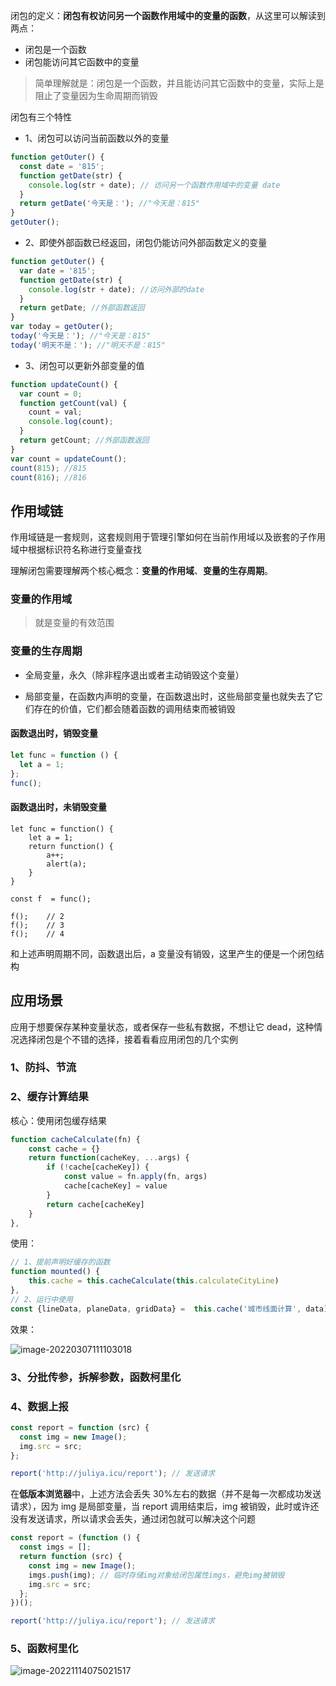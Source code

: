 闭包的定义：**闭包有权访问另一个函数作用域中的变量的函数**，从这里可以解读到两点：

- 闭包是一个函数
- 闭包能访问其它函数中的变量

> 简单理解就是：闭包是一个函数，并且能访问其它函数中的变量，实际上是阻止了变量因为生命周期而销毁

闭包有三个特性

- 1、闭包可以访问当前函数以外的变量

```js {2,4}
function getOuter() {
  const date = '815';
  function getDate(str) {
    console.log(str + date); // 访问另一个函数作用域中的变量 date
  }
  return getDate('今天是：'); //"今天是：815"
}
getOuter();
```

- 2、即使外部函数已经返回，闭包仍能访问外部函数定义的变量

```js {4}
function getOuter() {
  var date = '815';
  function getDate(str) {
    console.log(str + date); //访问外部的date
  }
  return getDate; //外部函数返回
}
var today = getOuter();
today('今天是：'); //"今天是：815"
today('明天不是：'); //"明天不是：815"
```

- 3、闭包可以更新外部变量的值

```js {2,4}
function updateCount() {
  var count = 0;
  function getCount(val) {
    count = val;
    console.log(count);
  }
  return getCount; //外部函数返回
}
var count = updateCount();
count(815); //815
count(816); //816
```

## 作用域链

作用域链是一套规则，这套规则用于管理引擎如何在当前作用域以及嵌套的子作用域中根据标识符名称进行变量查找

理解闭包需要理解两个核心概念：**变量的作用域**、**变量的生存周期**。

### 变量的作用域

> 就是变量的有效范围

### 变量的生存周期

- 全局变量，永久（除非程序退出或者主动销毁这个变量）

- 局部变量，在函数内声明的变量，在函数退出时，这些局部变量也就失去了它们存在的价值，它们都会随着函数的调用结束而被销毁

#### 函数退出时，销毁变量

```js
let func = function () {
  let a = 1;
};
func();
```

#### 函数退出时，未销毁变量

```
let func = function() {
 	let a = 1;
 	return function() {
 		a++;
 		alert(a);
 	}
}

const f  = func();

f();	// 2
f();	// 3
f();	// 4
```

和上述声明周期不同，函数退出后，a 变量没有销毁，这里产生的便是一个闭包结构

## 应用场景

应用于想要保存某种变量状态，或者保存一些私有数据，不想让它 dead，这种情况选择闭包是个不错的选择，接着看看应用闭包的几个实例

### 1、防抖、节流

### 2、缓存计算结果

核心：使用闭包缓存结果

```js
function cacheCalculate(fn) {
    const cache = {}
    return function(cacheKey, ...args) {
        if (!cache[cacheKey]) {
            const value = fn.apply(fn, args)
            cache[cacheKey] = value
        }
        return cache[cacheKey]
    }
},
```

使用：

```js
// 1、提前声明好缓存的函数
function mounted() {
    this.cache = this.cacheCalculate(this.calculateCityLine)
},
// 2、运行中使用
const {lineData, planeData, gridData} =  this.cache('城市线面计算', data)
```

效果：

![image-20220307111103018](https://p3-juejin.byteimg.com/tos-cn-i-k3u1fbpfcp/ba9cd4c093f94167bc31439866817cb5~tplv-k3u1fbpfcp-zoom-1.image)

### 3、分批传参，拆解参数，函数柯里化

### 4、数据上报

```js
const report = function (src) {
  const img = new Image();
  img.src = src;
};

report('http://juliya.icu/report'); // 发送请求
```

在**低版本浏览器**中，上述方法会丢失 30%左右的数据（并不是每一次都成功发送请求），因为 img 是局部变量，当 report 调用结束后，img 被销毁，此时或许还没有发送请求，所以请求会丢失，通过闭包就可以解决这个问题

```js
const report = (function () {
  const imgs = [];
  return function (src) {
    const img = new Image();
    imgs.push(img); // 临时存储img对象给闭包属性imgs，避免img被销毁
    img.src = src;
  };
})();

report('http://juliya.icu/report'); // 发送请求
```

### 5、函数柯里化

![image-20221114075021517](https://p3-juejin.byteimg.com/tos-cn-i-k3u1fbpfcp/0fb9f98d4cc34970bb84a011cdd8b0e8~tplv-k3u1fbpfcp-zoom-1.image)